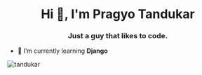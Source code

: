 <h1 align="center">Hi 👋, I'm Pragyo Tandukar</h1>
<h3 align="center">Just a guy that likes to code.</h3>

- 🌱 I’m currently learning **Django**



<p><img align="center" src="https://github-readme-streak-stats.herokuapp.com/?user=tandukar&" alt="tandukar" /></p>
